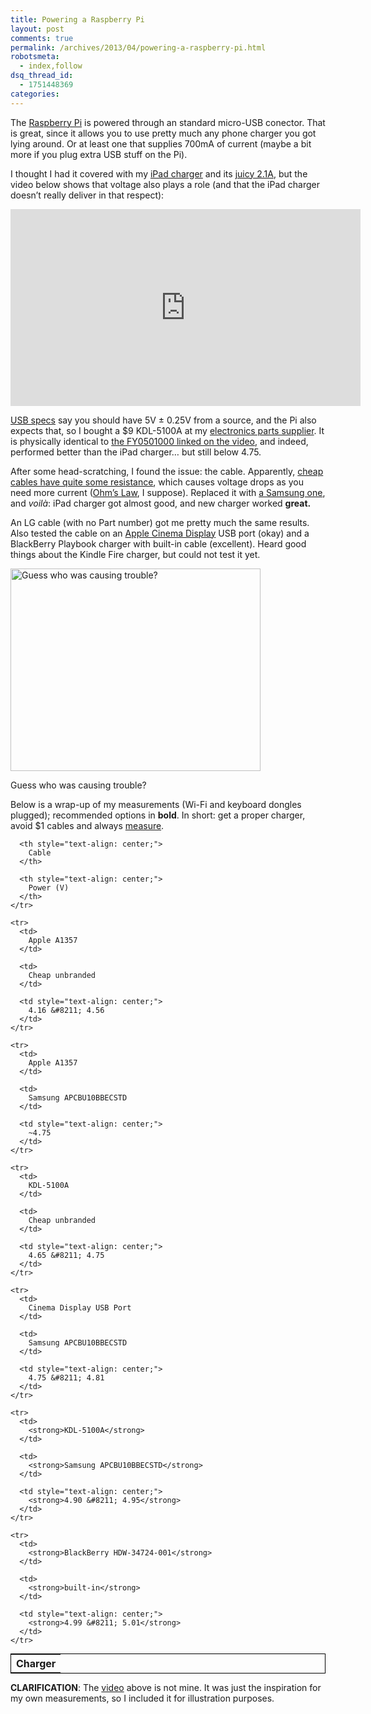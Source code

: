 ```yaml
---
title: Powering a Raspberry Pi
layout: post
comments: true
permalink: /archives/2013/04/powering-a-raspberry-pi.html
robotsmeta:
  - index,follow
dsq_thread_id:
  - 1751448369
categories:
---
```

The [Raspberry Pi][1] is powered through an standard micro-USB conector. That is great, since it allows you to use pretty much any phone charger you got lying around. Or at least one that supplies 700mA of current (maybe a bit more if you plug extra USB stuff on the Pi).

I thought I had it covered with my [iPad charger][2] and its [juicy 2.1A][3], but the video below shows that voltage also plays a role (and that the iPad charger doesn&#8217;t really deliver in that respect):

<div style="text-align: center;">
  <iframe width="560" height="315" frameborder="0" allowfullscreen="" src="http://www.youtube.com/embed/XX3kiRUf7mg"></iframe>
</div>

[USB specs][4] say you should have 5V ± 0.25V from a source, and the Pi also expects that, so I bought a $9 KDL-5100A at my [electronics parts supplier][5]. It is physically identical to [the FY0501000 linked on the video][6], and indeed, performed better than the iPad charger&#8230; but still below 4.75.

After some head-scratching, I found the issue: the cable. Apparently, [cheap cables have quite some resistance][7], which causes voltage drops as you need more current ([Ohm&#8217;s Law][8], I suppose). Replaced it with [a Samsung one][9], and *voilà*: iPad charger got almost good, and new charger worked **great.**

An LG cable (with no Part number) got me pretty much the same results. Also tested the cable on an [Apple Cinema Display][10] USB port (okay) and a BlackBerry Playbook charger with built-in cable (excellent). Heard good things about the Kindle Fire charger, but could not test it yet.

<div id="attachment_7536" class="wp-caption aligncenter" style="width: 410px">
  <a href="http://en.wikipedia.org/wiki/Cable_%28comics%29"><img class="size-full wp-image-7536 " alt="Guess who was causing trouble?" src="//chester.me/wp-content/uploads/2013/04/cable.jpg" width="400" height="324" /></a><p class="wp-caption-text">
    Guess who was causing trouble?
  </p>
</div>

Below is a wrap-up of my measurements (Wi-Fi and keyboard dongles plugged); recommended options in **bold**. In short: get a proper charger, avoid $1 cables and always [measure][11].

<div>
  <table style="margin: auto; border: 1px solid black;">
    <tr>
      <th style="text-align: center;">
        Charger
      </th>

      <th style="text-align: center;">
        Cable
      </th>

      <th style="text-align: center;">
        Power (V)
      </th>
    </tr>

    <tr>
      <td>
        Apple A1357
      </td>

      <td>
        Cheap unbranded
      </td>

      <td style="text-align: center;">
        4.16 &#8211; 4.56
      </td>
    </tr>

    <tr>
      <td>
        Apple A1357
      </td>

      <td>
        Samsung APCBU10BBECSTD
      </td>

      <td style="text-align: center;">
        ~4.75
      </td>
    </tr>

    <tr>
      <td>
        KDL-5100A
      </td>

      <td>
        Cheap unbranded
      </td>

      <td style="text-align: center;">
        4.65 &#8211; 4.75
      </td>
    </tr>

    <tr>
      <td>
        Cinema Display USB Port
      </td>

      <td>
        Samsung APCBU10BBECSTD
      </td>

      <td style="text-align: center;">
        4.75 &#8211; 4.81
      </td>
    </tr>

    <tr>
      <td>
        <strong>KDL-5100A</strong>
      </td>

      <td>
        <strong>Samsung APCBU10BBECSTD</strong>
      </td>

      <td style="text-align: center;">
        <strong>4.90 &#8211; 4.95</strong>
      </td>
    </tr>

    <tr>
      <td>
        <strong>BlackBerry HDW-34724-001</strong>
      </td>

      <td>
        <strong>built-in</strong>
      </td>

      <td style="text-align: center;">
        <strong>4.99 &#8211; 5.01</strong>
      </td>
    </tr>
  </table>
</div>

**CLARIFICATION**: The [video][12] above is not mine. It was just the inspiration for my own measurements, so I included it for illustration purposes.

 [1]: http://en.wikipedia.org/wiki/Raspberry_Pi
 [2]: http://www.amazon.com/Apple-iPad-Power-Adapter-MC359LL/dp/B004GIKW6Y/ref=sr_1_4?s=electronics&ie=UTF8&qid=1365826931&sr=1-4&keywords=a1357
 [3]: https://discussions.apple.com/docs/DOC-3511
 [4]: http://en.wikipedia.org/wiki/Universal_Serial_Bus#Power
 [5]: http://www.creatroninc.com/
 [6]: https://www.adafruit.com/products/501#Technical%20Details
 [7]: http://elinux.org/On_the_RPi_usb_power_cable
 [8]: http://en.wikipedia.org/wiki/Ohm%27s_law
 [9]: http://www.samsung.com/in/consumer/mobile-phone/mobile-phone/mobile-phone-accessories/APCBU10BBECSTD?subsubtype=data-cable
 [10]: http://store.apple.com/us/product/MC007LL/A/apple-led-cinema-display-27-flat-panel
 [11]: http://elinux.org/R-Pi_Troubleshooting#Troubleshooting_power_problems
 [12]: http://youtu.be/XX3kiRUf7mg
